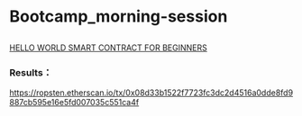 # Bootcamp_morning-session


## 
  [HELLO WORLD SMART CONTRACT FOR BEGINNERS](https://ethereum.org/en/developers/tutorials/hello-world-smart-contract/)
  
  ### Results： 
  https://ropsten.etherscan.io/tx/0x08d33b1522f7723fc3dc2d4516a0dde8fd9887cb595e16e5fd007035c551ca4f
  
